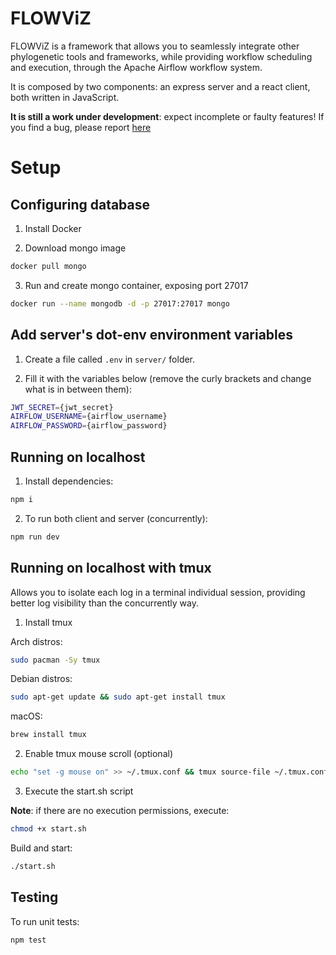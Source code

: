 # FLOWViZ

FLOWViZ is a framework that allows you to seamlessly
integrate other phylogenetic tools and frameworks,
while providing workflow scheduling and execution,
through the Apache Airflow workflow system.

It is composed by two components: an express server
and a react client,
both written in JavaScript.

**It is still a work under development**: expect incomplete or faulty features!
If you find a bug,
please report [here](https://github.com/mig07/FLOWViZ/issues)

# Setup

## Configuring database

1. Install Docker

2. Download mongo image

```sh
docker pull mongo
```

3. Run and create mongo container, exposing port 27017

```sh
docker run --name mongodb -d -p 27017:27017 mongo
```

## Add server's dot-env environment variables

1. Create a file called `.env` in `server/` folder.

2. Fill it with the variables below (remove the curly brackets and change what is in between them):

```sh
JWT_SECRET={jwt_secret}
AIRFLOW_USERNAME={airflow_username}
AIRFLOW_PASSWORD={airflow_password}
```

## Running on localhost

1. Install dependencies:

```sh
npm i
```

2. To run both client and server (concurrently):

```sh
npm run dev
```

## Running on localhost **with tmux**

Allows you to isolate each log in a terminal individual session, providing better log visibility than the concurrently way.

1. Install tmux

Arch distros:
```sh
sudo pacman -Sy tmux
```

Debian distros:
```sh
sudo apt-get update && sudo apt-get install tmux
```

macOS:
```sh
brew install tmux
```

2. Enable tmux mouse scroll (optional)

```sh
echo "set -g mouse on" >> ~/.tmux.conf && tmux source-file ~/.tmux.conf
```

3. Execute the start.sh script

**Note**: if there are no execution permissions, execute:
```sh
chmod +x start.sh
```

Build and start:
```sh
./start.sh
```

## Testing

To run unit tests:

```sh
npm test
```
